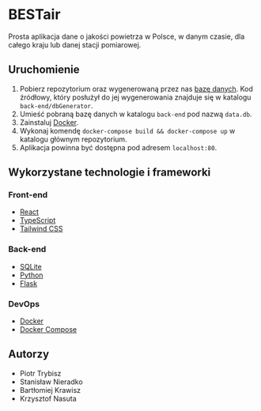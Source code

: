 # BESTair

Prosta aplikacja dane o jakości powietrza w Polsce, w danym czasie, dla całego kraju lub danej stacji pomiarowej.

## Uruchomienie

1. Pobierz repozytorium oraz wygenerowaną przez nas [bazę danych](https://mega.nz/file/0dUxARQZ#BOSIBJHgNK6IPXcwrukHydDVBgv6iplWgWXE-WKD3t4).
Kod źródłowy, który posłużył do jej wygenerowania znajduje się w katalogu `back-end/dbGenerator`.
2. Umieść pobraną bazę danych w katalogu `back-end` pod nazwą `data.db`.
3. Zainstaluj [Docker](https://docs.docker.com/install/).
4. Wykonaj komendę `docker-compose build && docker-compose up` w katalogu głównym repozytorium.
5. Aplikacja powinna być dostępna pod adresem `localhost:80`.

## Wykorzystane technologie i frameworki

### Front-end
- [React](https://reactjs.org/)
- [TypeScript](https://www.typescriptlang.org/)
- [Tailwind CSS](https://tailwindcss.com/)
### Back-end
- [SQLite](https://www.sqlite.org/index.html)
- [Python](https://www.python.org/)
- [Flask](https://flask.palletsprojects.com/en/1.1.x/)
### DevOps
- [Docker](https://www.docker.com/)
- [Docker Compose](https://docs.docker.com/compose/)

## Autorzy

- Piotr Trybisz
- Stanisław Nieradko
- Bartłomiej Krawisz
- Krzysztof Nasuta